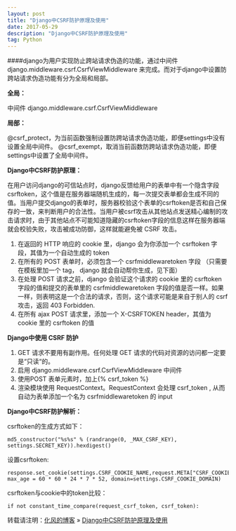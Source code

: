 ```yaml
---
layout: post
title: "Django中CSRF防护原理及使用"
date: 2017-05-29
description: "Django中CSRF防护原理及使用"
tag: Python
---
```


####django为用户实现防止跨站请求伪造的功能，通过中间件 django.middleware.csrf.CsrfViewMiddleware 来完成。而对于django中设置防跨站请求伪造功能有分为全局和局部。

**全局：**

中间件 django.middleware.csrf.CsrfViewMiddleware

**局部：**

@csrf_protect，为当前函数强制设置防跨站请求伪造功能，即便settings中没有设置全局中间件。
@csrf_exempt，取消当前函数防跨站请求伪造功能，即便settings中设置了全局中间件。

**Django中CSRF防护原理：**

在用户访问django的可信站点时，django反馈给用户的表单中有一个隐含字段csrftoken，这个值是在服务器端随机生成的，每一次提交表单都会生成不同的值。当用户提交django的表单时，服务器校验这个表单的csrftoken是否和自己保存的一致，来判断用户的合法性。当用户被csrf攻击从其他站点发送精心编制的攻击请求时，由于其他站点不可能知道隐藏的csrftoken字段的信息这样在服务器端就会校验失败，攻击被成功防御，这样就能避免被 CSRF 攻击。

1. 在返回的 HTTP 响应的 cookie 里，django 会为你添加一个 csrftoken 字段，其值为一个自动生成的 token
2. 在所有的 POST 表单时，必须包含一个 csrfmiddlewaretoken 字段 （只需要在模板里加一个 tag， django 就会自动帮你生成，见下面）
3. 在处理 POST 请求之前，django 会验证这个请求的 cookie 里的 csrftoken 字段的值和提交的表单里的 csrfmiddlewaretoken 字段的值是否一样。如果一样，则表明这是一个合法的请求，否则，这个请求可能是来自于别人的 csrf 攻击，返回 403 Forbidden.
4. 在所有 ajax POST 请求里，添加一个 X-CSRFTOKEN header，其值为 cookie 里的 csrftoken 的值

**Django中使用 CSRF 防护**

1. GET 请求不要用有副作用。任何处理 GET 请求的代码对资源的访问都一定要是“只读“的。
2. 启用 django.middleware.csrf.CsrfViewMiddleware 中间件
3. 使用POST 表单元素时，加上{% csrf_token %}
4. 渲染模块使用 RequestContext。RequestContext 会处理 csrf_token ,  从而自动为表单添加一个名为 csrfmiddlewaretoken 的 input

**Django中CSRF防护解析：**

csrftoken的生成方式如下：

```
md5_constructor("%s%s" % (randrange(0, _MAX_CSRF_KEY), settings.SECRET_KEY)).hexdigest()
```

设置csrftoken:

```
response.set_cookie(settings.CSRF_COOKIE_NAME,request.META["CSRF_COOKIE"], max_age = 60 * 60 * 24 * 7 * 52, domain=settings.CSRF_COOKIE_DOMAIN)
```

csrftoken与cookie中的token比较：

```
if not constant_time_compare(request_csrf_token, csrf_token):
```
转载请注明：[化风的博客](http://xinchanghao.github.io) » [Django中CSRF防护原理及使用](/2017/05/Django中CSRF防护原理及使用/)  
